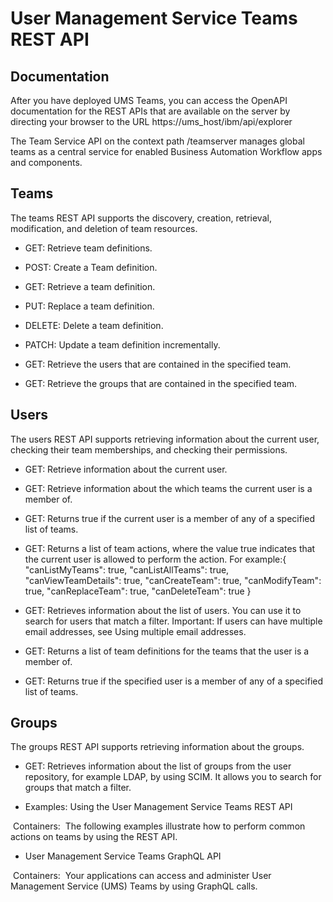 # User Management Service Teams REST API

## Documentation

After you have deployed UMS Teams, you can access the OpenAPI documentation for the REST APIs
that are available on the server by directing your browser to the URL
https://ums\_host/ibm/api/explorer

The Team Service API on the context path /teamserver manages global teams as a
central service for enabled Business Automation Workflow apps and components.

## Teams

The teams REST API supports the discovery, creation, retrieval, modification, and deletion of
team resources.

- GET: Retrieve team definitions.
- POST: Create a Team definition.

- GET: Retrieve a team definition.
- PUT: Replace a team definition.
- DELETE: Delete a team definition.
- PATCH: Update a team definition incrementally.

- GET: Retrieve the users that are contained in the specified team.

- GET: Retrieve the groups that are contained in the specified team.

## Users

The users REST API supports retrieving information about the current user, checking their team
memberships, and checking their permissions.

- GET: Retrieve information about the current user.

- GET: Retrieve information about the which teams the current user is a member of.

- GET: Returns true if the current user is a member of any of a specified list of teams.

- GET: Returns a list of team actions, where the value true indicates that the
current user is allowed to perform the action. For
example:{
  "canListMyTeams": true,
  "canListAllTeams": true,
  "canViewTeamDetails": true,
  "canCreateTeam": true,
  "canModifyTeam": true,
  "canReplaceTeam": true,
  "canDeleteTeam": true
}

- GET: Retrieves information about the list of users. You can use it to search for users that
match a filter. Important: If users can have multiple email addresses, see Using multiple email addresses.

- GET: Returns a list of team definitions for the teams that the user is a member of.

- GET: Returns true if the specified user is a member of any of a specified list of teams.

## Groups

The groups REST API supports retrieving information about the groups.

- GET: Retrieves information about the list of groups from the user repository, for example LDAP,
by using SCIM. It allows you to search for groups that match a filter.

- Examples: Using the User Management Service Teams REST API

 Containers: 
The following examples illustrate how to perform common actions on teams by using the REST API.
- User Management Service Teams GraphQL API

 Containers: 
Your applications can access and administer User Management Service (UMS) Teams by using GraphQL calls.